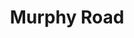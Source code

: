---
abv: 6.2%
alt:
availability: Keg
bitterness: 
description: A rotating milk stout. This time we added a hefty amount of coconut for a smooth, sweet, slightly roasty stout.
gravity: 
hops: 
ibu: 16
img: murphy-road.jpg
layout: beer
malt: 
modal-id: murphy-road
title: Murphy Road
on-tap: yup
sourness: 
style: Milk Stout w/ Coconut
---